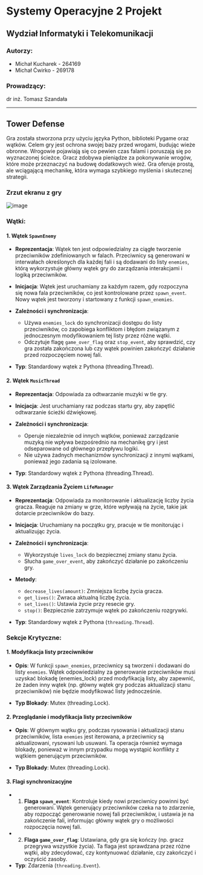 # Systemy Operacyjne 2 Projekt

## Wydział Informatyki i Telekomunikacji

### Autorzy:
- Michał Kucharek - 264169
- Michał Ćwirko - 269178

### Prowadzący:
dr inż. Tomasz Szandała

---

## Tower Defense

Gra została stworzona przy użyciu języka Python, biblioteki Pygame oraz wątków. Celem gry jest ochrona swojej bazy przed wrogami, budując wieże obronne. Wrogowie pojawiają się co pewien czas falami i poruszają się po wyznaczonej ścieżce. Gracz zdobywa pieniądze za pokonywanie wrogów, które może przeznaczyć na budowę dodatkowych wież. Gra oferuje prostą, ale wciągającą mechanikę, która wymaga szybkiego myślenia i skutecznej strategii.

### Zrzut ekranu z gry
![image](https://github.com/Michaelkuu/SO2-Projekt/assets/85109674/d1c37565-1803-4f95-b6b0-cb700bb16935)

### Wątki:
#### 1. Wątek `SpawnEnemy`
- **Reprezentacja**: Wątek ten jest odpowiedzialny za ciągłe tworzenie przeciwników zdefiniowanych w falach. Przeciwnicy są generowani w interwałach określonych dla każdej fali i są dodawani do listy `enemies`, którą wykorzystuje główny wątek gry do zarządzania interakcjami i logiką przeciwników.

- **Inicjacja**: Wątek jest uruchamiany za każdym razem, gdy rozpoczyna się nowa fala przeciwników, co jest kontrolowane przez `spawn_event`. Nowy wątek jest tworzony i startowany z funkcji `spawn_enemies`.

- **Zależności i synchronizacja**:
  - Używa `enemies_lock` do synchronizacji dostępu do listy przeciwników, co zapobiega konfliktom i błędom związanym z jednoczesnym modyfikowaniem tej listy przez różne wątki.
  - Odczytuje flagę `game_over_flag` oraz `stop_event`, aby sprawdzić, czy gra została zakończona lub czy wątek powinien zakończyć działanie przed rozpoczęciem nowej fali.

- **Typ**: Standardowy wątek z Pythona (threading.Thread).

#### 2. Wątek `MusicThread`
- **Reprezentacja**: Odpowiada za odtwarzanie muzyki w tle gry.

- **Inicjacja**: Jest uruchamiany raz podczas startu gry, aby zapętlić odtwarzanie ścieżki dźwiękowej.

- **Zależności i synchronizacja**:
  - Operuje niezależnie od innych wątków, ponieważ zarządzanie muzyką nie wpływa bezpośrednio na mechanikę gry i jest odseparowane od głównego przepływu logiki.
  - Nie używa żadnych mechanizmów synchronizacji z innymi wątkami, ponieważ jego zadania są izolowane.

- **Typ**: Standardowy wątek z Pythona (threading.Thread).

#### 3. Wątek Zarządzania Życiem `LifeManager`
- **Reprezentacja**: Odpowiada za monitorowanie i aktualizację liczby życia gracza. Reaguje na zmiany w grze, które wpływają na życie, takie jak dotarcie przeciwników do bazy.

- **Inicjacja**: Uruchamiany na początku gry, pracuje w tle monitorując i aktualizując życia.

- **Zależności i synchronizacja**:
  - Wykorzystuje `lives_lock` do bezpiecznej zmiany stanu życia.
  - Słucha `game_over_event`, aby zakończyć działanie po zakończeniu gry.

- **Metody**:
  - `decrease_lives(amount)`: Zmniejsza liczbę życia gracza.
  - `get_lives()`: Zwraca aktualną liczbę życia.
  - `set_lives()`: Ustawia życie przy resecie gry.
  - `stop()`: Bezpiecznie zatrzymuje wątek po zakończeniu rozgrywki.
  
- **Typ**: Standardowy wątek z Pythona (`threading.Thread`).

### Sekcje Krytyczne:
#### 1. Modyfikacja listy przeciwników
- **Opis**: W funkcji `spawn_enemies`, przeciwnicy są tworzeni i dodawani do listy `enemies`. Wątek odpowiedzialny za generowanie przeciwników musi uzyskać blokadę (enemies_lock) przed modyfikacją listy, aby zapewnić, że żaden inny wątek (np. główny wątek gry podczas aktualizacji stanu przeciwników) nie będzie modyfikować listy jednocześnie.

- **Typ Blokady**: Mutex (threading.Lock).

#### 2. Przeglądanie i modyfikacja listy przeciwników
- **Opis**: W głównym wątku gry, podczas rysowania i aktualizacji stanu przeciwników, lista `enemies` jest iterowana, a przeciwnicy są aktualizowani, rysowani lub usuwani. Ta operacja również wymaga blokady, ponieważ w innym przypadku mogą wystąpić konflikty z wątkiem generującym przeciwników.

- **Typ Blokady**: Mutex (threading.Lock).

#### 3. Flagi synchronizacyjne
- 1. **Flaga `spawn_event`**: Kontroluje kiedy nowi przeciwnicy powinni być generowani. Wątek generujący przeciwników czeka na to zdarzenie, aby rozpocząć generowanie nowej fali przeciwników, i ustawia je na zakończenie fali, informując główny wątek gry o możliwości rozpoczęcia nowej fali.
- 2. **Flaga `game_over_flag`**: Ustawiana, gdy gra się kończy (np. gracz przegrywa wszystkie życia). Ta flaga jest sprawdzana przez różne wątki, aby zdecydować, czy kontynuować działanie, czy zakończyć i oczyścić zasoby.
- **Typ**: Zdarzenia (`threading.Event`).
